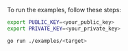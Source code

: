 To run the examples, follow these steps:

```bash
export PUBLIC_KEY=<your_public_key>
export PRIVATE_KEY=<your_private_key>

go run ./examples/<target>
```
